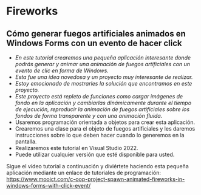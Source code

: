 # Fireworks

## Cómo generar fuegos artificiales animados en Windows Forms con un evento de hacer click

- _En este tutorial crearemos una pequeña aplicación interesante donde podrás generar y animar una animación de fuegos artificiales con un evento de clic en forma de Windows._
- _Esta fue una idea novedosa y un proyecto muy interesante de realizar._
- _Estoy emocionado de mostrarles la solución que encontramos en este proyecto._
- _Este proyecto está repleto de funciones como cargar imágenes de fondo en la aplicación y cambiarlas dinámicamente durante el tiempo de ejecución, reproducir la animación de fuegos artificiales sobre los fondos de forma transparente y con una animación fluida._
- Usaremos programación orientada a objetos para crear esta aplicación.
- Crearemos una clase para el objeto de fuegos artificiales y les daremos instrucciones sobre lo que deben hacer cuando lo generemos en la pantalla.
- Realizaremos este tutorial en Visual Studio 2022.
- Puede utilizar cualquier versión que esté disponible para usted.

Sigue el vídeo tutorial a continuación y diviértete haciendo esta pequeña aplicación mediante un enlace de tutoriales de programación:
https://www.mooict.com/c-oop-project-spawn-animated-fireworks-in-windows-forms-with-click-event/

